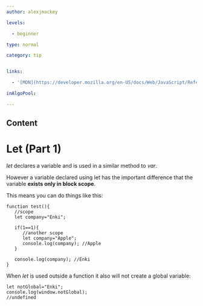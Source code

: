 ```yaml
---
author: alexjmackey

levels:

  - beginner

type: normal

category: tip


links:

  - '[MDN](https://developer.mozilla.org/en-US/docs/Web/JavaScript/Reference/Statements/let){website}'

inAlgoPool:

---
```

## Content
# Let (Part 1)

*let* declares a variable and is used in a similar method to *var*.

However a variable declared using let has the important difference that the variable **exists only in block scope**.

This means you can do things like this: 

```
function test(){
   //scope
   let company="Enki";

   if(1==1){
      //another scope
      let company="Apple";
      console.log(company); //Apple
   }

   console.log(company); //Enki
}
```

When *let* is used outside a function it also will not create a global variable:

```
let notGlobal="Enki";
console.log(window.notGlobal);
//undefined
```

